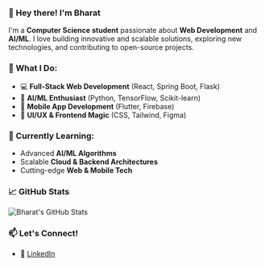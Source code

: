 

### 👋 Hey there! I'm Bharat  

I'm a **Computer Science student** passionate about **Web Development** and **AI/ML**. I love building innovative and scalable solutions, exploring new technologies, and contributing to open-source projects.  

### 🚀 What I Do:  
- 💻 **Full-Stack Web Development** (React, Spring Boot, Flask)  
- 🤖 **AI/ML Enthusiast** (Python, TensorFlow, Scikit-learn)  
- 📱 **Mobile App Development** (Flutter, Firebase)  
- 🎨 **UI/UX & Frontend Magic** (CSS, Tailwind, Figma)  

### 🌱 Currently Learning:  
- Advanced **AI/ML Algorithms**  
- Scalable **Cloud & Backend Architectures**  
- Cutting-edge **Web & Mobile Tech**  

### 📈 GitHub Stats  
![Bharat's GitHub Stats](https://github-readme-stats.vercel.app/api?username=thebharat07&show_icons=true&theme=tokyonight)  

### 📫 Let's Connect!  
- 💼 [LinkedIn](https://www.linkedin.com/in/bagadi-bharat-938514239/)  


